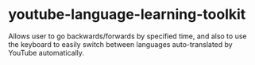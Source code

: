 # youtube-language-learning-toolkit
Allows user to go backwards/forwards by specified time, and also to use the keyboard to easily switch between languages auto-translated by YouTube automatically.
